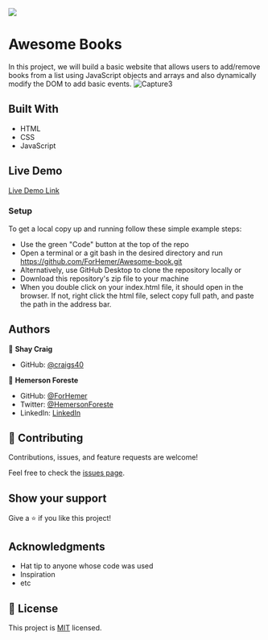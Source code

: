 ![](https://img.shields.io/badge/Microverse-blueviolet)

# Awesome Books

In this project, we will build a basic website that allows users to add/remove books from a list using JavaScript objects and arrays and also dynamically modify the DOM to add basic events. 
![Capture3](https://user-images.githubusercontent.com/71286979/153280835-69dc26cb-5e4e-476e-892c-0b9f9560533e.PNG)

## Built With

  - HTML
  - CSS
  - JavaScript

## Live Demo

[Live Demo Link](https://forhemer.github.io/Awesome-book/)

### Setup

To get a local copy up and running follow these simple example steps:

- Use the green "Code" button at the top of the repo
- Open a terminal or a git bash in the desired directory and run https://github.com/ForHemer/Awesome-book.git
- Alternatively, use GitHub Desktop to clone the repository locally or
- Download this repository's zip file to your machine
- When you double click on your index.html file, it should open in the browser. If not, right click the html file, select copy full path, and paste the path in the address bar.

## Authors

👤 **Shay Craig**

- GitHub: [@craigs40](https://github.com/craigs40)

👤 **Hemerson Foreste**

- GitHub: [@ForHemer](https://github.com/ForHemer)
- Twitter: [@HemersonForeste](https://twitter.com/HemersonForeste)
- LinkedIn: [LinkedIn](https://www.linkedin.com/in/hemerson-foreste-890685197)

## 🤝 Contributing

Contributions, issues, and feature requests are welcome!

Feel free to check the [issues page](https://github.com/ForHemer/Awesome-book/issues).

## Show your support

Give a ⭐️ if you like this project!

## Acknowledgments

- Hat tip to anyone whose code was used
- Inspiration
- etc

## 📝 License

This project is [MIT](./MIT.md) licensed.
